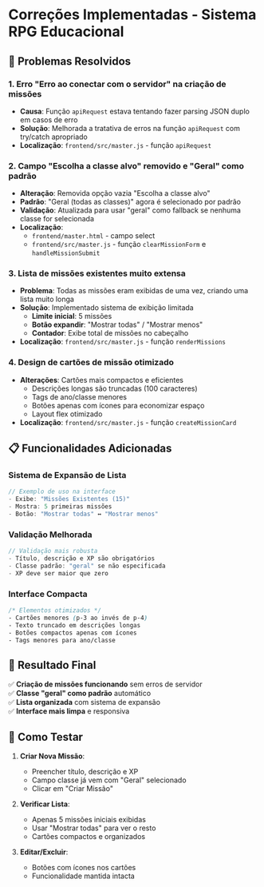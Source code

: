 # Correções Implementadas - Sistema RPG Educacional

## 🔧 Problemas Resolvidos

### 1. **Erro "Erro ao conectar com o servidor" na criação de missões**
- **Causa**: Função `apiRequest` estava tentando fazer parsing JSON duplo em casos de erro
- **Solução**: Melhorada a tratativa de erros na função `apiRequest` com try/catch apropriado
- **Localização**: `frontend/src/master.js` - função `apiRequest`

### 2. **Campo "Escolha a classe alvo" removido e "Geral" como padrão**
- **Alteração**: Removida opção vazia "Escolha a classe alvo"
- **Padrão**: "Geral (todas as classes)" agora é selecionado por padrão
- **Validação**: Atualizada para usar "geral" como fallback se nenhuma classe for selecionada
- **Localização**: 
  - `frontend/master.html` - campo select
  - `frontend/src/master.js` - função `clearMissionForm` e `handleMissionSubmit`

### 3. **Lista de missões existentes muito extensa**
- **Problema**: Todas as missões eram exibidas de uma vez, criando uma lista muito longa
- **Solução**: Implementado sistema de exibição limitada
  - **Limite inicial**: 5 missões
  - **Botão expandir**: "Mostrar todas" / "Mostrar menos"
  - **Contador**: Exibe total de missões no cabeçalho
- **Localização**: `frontend/src/master.js` - função `renderMissions`

### 4. **Design de cartões de missão otimizado**
- **Alterações**: Cartões mais compactos e eficientes
  - Descrições longas são truncadas (100 caracteres)
  - Tags de ano/classe menores
  - Botões apenas com ícones para economizar espaço
  - Layout flex otimizado
- **Localização**: `frontend/src/master.js` - função `createMissionCard`

## 📋 Funcionalidades Adicionadas

### Sistema de Expansão de Lista
```javascript
// Exemplo de uso na interface
- Exibe: "Missões Existentes (15)"
- Mostra: 5 primeiras missões
- Botão: "Mostrar todas" ↔️ "Mostrar menos"
```

### Validação Melhorada
```javascript
// Validação mais robusta
- Título, descrição e XP são obrigatórios
- Classe padrão: "geral" se não especificada
- XP deve ser maior que zero
```

### Interface Compacta
```css
/* Elementos otimizados */
- Cartões menores (p-3 ao invés de p-4)
- Texto truncado em descrições longas
- Botões compactos apenas com ícones
- Tags menores para ano/classe
```

## 🎯 Resultado Final

✅ **Criação de missões funcionando** sem erros de servidor  
✅ **Classe "geral" como padrão** automático  
✅ **Lista organizada** com sistema de expansão  
✅ **Interface mais limpa** e responsiva  

## 🚀 Como Testar

1. **Criar Nova Missão**:
   - Preencher título, descrição e XP
   - Campo classe já vem com "Geral" selecionado
   - Clicar em "Criar Missão"

2. **Verificar Lista**:
   - Apenas 5 missões iniciais exibidas
   - Usar "Mostrar todas" para ver o resto
   - Cartões compactos e organizados

3. **Editar/Excluir**:
   - Botões com ícones nos cartões
   - Funcionalidade mantida intacta
